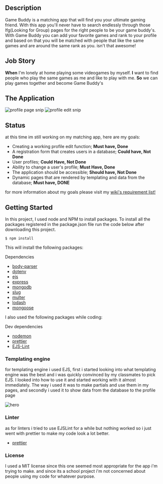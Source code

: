 
## Description

Game Buddy is a matching app that will find you your ultimate gaming friend. With this app you'll never have to search endlessly through those lfg(Looking for Group) pages for the right people to be your game buddy's. With Game Buddy you can add your favorite games and rank to your profile and based on that you will be matched with people that like the same games and are around the same rank as you. isn't that awesome!

## Job Story

**When** I'm lonely at home playing some videogames by myself.
**I** want to find people who play the same games as me and like to play with me.
**So** we can play games together and become Game Buddy's

## The Application
![profile page snip](https://user-images.githubusercontent.com/91873549/227150816-78301f9d-075e-4eb4-b964-c6b775b1c11d.PNG)
![profile edit snip](https://user-images.githubusercontent.com/91873549/227150854-e2415bd7-0b55-41a5-9211-b18aea075a38.PNG)


## Status

at this time im still working on my matching app, here are my goals:

* Creating a working profile edit function; **Must have, Done**
* A registration form that creates users in a database; **Could have, Not Done**
* User profiles; **Could Have, Not Done**
* Ability to change a user's profile; **Must Have, Done**
* The application should be accessible; **Should have, Not Done**
* Dynamic pages that are rendered by templating and data from the database; **Must have, DONE**

for more information about my goals please visit my [wiki's requirement list!](https://github.com/Kitch41/Blok-Tech/wiki/Requirements)

## Getting Started

In this project, I used node and NPM to install packages.
To install all the packages registered in the package.json file run the code below after downloading this project.

`$ npm install`

This will install the following packages:

Dependencies

* [body-parser](https://www.npmjs.com/package/body-parser)
* [dotenv](https://www.npmjs.com/package/dotenv)
* [ejs](https://www.npmjs.com/package/ejs)
* [express](https://www.npmjs.com/package/express)
* [mongodb](https://www.npmjs.com/package/mongodb)
* [slug](https://www.npmjs.com/package/slug)
* [multer](https://www.npmjs.com/package/multer)
* [lodash](https://www.npmjs.com/package/lodash)
* [mongoose](https://www.npmjs.com/package/mongoose)

I also used the following packages while coding:

Dev dependencies


* [nodemon](https://www.npmjs.com/package/nodemon)
* [prettier](https://www.npmjs.com/package/prettier)
* [EJS-Lint](https://www.npmjs.com/package/ejs-lint)

### Templating engine

for templating engine i used EJS, 
first i started looking into what templating engine was the best and i was quickly convinced by my classmates to pick EJS. I looked into how to use it and started working with it almost immediately. The way i used it was to make partials and use them in my pages, and secondly i used it to show data from the database to the profile page

![hero](https://user-images.githubusercontent.com/91873549/227153436-ebbbc917-1eeb-45bb-8e1c-76df60f02ed4.png)

### Linter

as for linters i tried to use EJSLint for a while but nothing worked so i just went with prettier to make my code look a lot better.

* [prettier](https://www.npmjs.com/package/prettier)


### License

I used a MIT license since this one seemed most appropriate for the app i'm trying to make. and since its a school project i'm not concerned about people using my code for whatever purpose.

